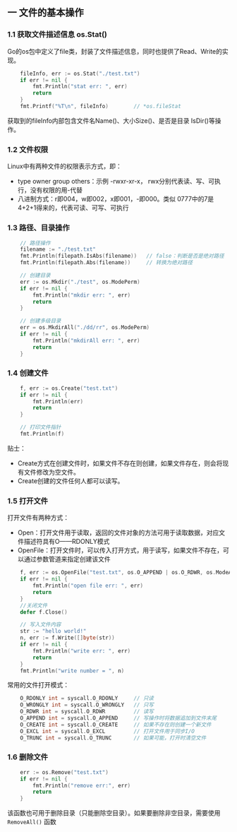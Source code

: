 ## 一 文件的基本操作

### 1.1 获取文件描述信息 os.Stat()

Go的os包中定义了file类，封装了文件描述信息，同时也提供了Read、Write的实现。  
```go
	fileInfo, err := os.Stat("./test.txt")
	if err != nil {
		fmt.Println("stat err: ", err)
		return
	}
	fmt.Printf("%T\n", fileInfo)		// *os.fileStat
```

获取到的fileInfo内部包含文件名Name()、大小Size()、是否是目录 IsDir()等操作。  

### 1.2 文件权限

Linux中有两种文件的权限表示方式，即：
- type owner group others：示例 -rwxr-xr-x， rwx分别代表读、写、可执行，没有权限的用-代替
- 八进制方式：r即004，w即002，x即001，-即000。类似 0777中的7是 4+2+1得来的，代表可读、可写、可执行

### 1.3 路径、目录操作
```go
	// 路径操作
	filename := "./test.txt"
	fmt.Println(filepath.IsAbs(filename))	// false：判断是否是绝对路径
	fmt.Println(filepath.Abs(filename))		// 转换为绝对路径

	// 创建目录
	err := os.Mkdir("./test", os.ModePerm)
	if err != nil {
		fmt.Println("mkdir err: ", err)
		return
	}

	// 创建多级目录
	err = os.MkdirAll("./dd/rr", os.ModePerm)
	if err != nil {
		fmt.Println("mkdirAll err: ", err)
		return
	}
```

### 1.4 创建文件
```go
	f, err := os.Create("test.txt")
	if err != nil {
		fmt.Println(err)
		return
	}

	// 打印文件指针
	fmt.Println(f)
```

贴士：
- Create方式在创建文件时，如果文件不存在则创建，如果文件存在，则会将现有文件修改为空文件。  
- Create创建的文件任何人都可以读写。  

### 1.5 打开文件

打开文件有两种方式：
- Open：打开文件用于读取，返回的文件对象的方法可用于读取数据，对应文件描述符具有O——RDONLY模式
- OpenFile：打开文件时，可以传入打开方式，用于读写，如果文件不存在，可以通过参数管道来指定创建该文件

```go
	f, err := os.OpenFile("test.txt", os.O_APPEND | os.O_RDWR, os.ModeAppend)
	if err != nil {
		fmt.Println("open file err: ", err)
		return
	}
	//关闭文件
	defer f.Close()

	// 写入文件内容
	str := "hello world!"
	n, err := f.Write([]byte(str))
	if err != nil {
		fmt.Println("write err: ", err)
		return
	}
	fmt.Println("write number = ", n)
```

常用的文件打开模式：
```go
	O_RDONLY int = syscall.O_RDONLY		// 只读
	O_WRONGLY int = syscall.O_WRONGLY	// 只写
	O_RDWR int = syscall.O_RDWR			// 读写
	O_APPEND int = syscall.O_APPEND		// 写操作时将数据追加到文件末尾
	O_CREATE int = syscall.O_CREATE		// 如果不存在则创建一个新文件
	O_EXCL int = syscall.O_EXCL			// 打开文件用于同步I/O
	O_TRUNC	int = syscall.O_TRUNC		// 如果可能，打开时清空文件
```  

### 1.6 删除文件
```go
	err := os.Remove("test.txt")
	if err != nil {
		fmt.Println("remove err:", err)
		return 
	}
```

该函数也可用于删除目录（只能删除空目录）。如果要删除非空目录，需要使用 `RemoveAll()` 函数